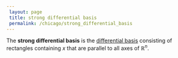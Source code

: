 ```yaml
---
 layout: page
 title: strong differential basis
 permalink: /chicago/strong_differential_basis
---
```

The **strong differential basis** is the [differential basis](https://mathgloss.github.io/MathGloss/differential_basis) consisting of rectangles containing $x$ that are parallel to all axes of $\mathbb R^n$. 


